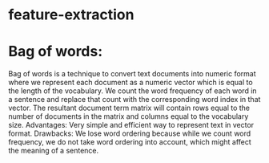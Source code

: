 # feature-extraction

# Bag of words:
Bag of words is a technique to convert text documents into numeric format where we represent each document as a numeric vector which is equal to the length of the vocabulary. We count the word frequency of each word in a sentence and replace that count with the corresponding word index in that vector.  The resultant document term matrix will contain rows equal to the number of documents in the matrix and columns equal to the vocabulary size.
Advantages: Very simple and efficient way to represent text in vector format.
Drawbacks: We lose word ordering because while we count word frequency, we do not take word ordering into account, which might affect the meaning of a sentence.


